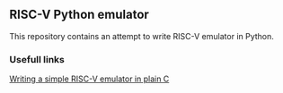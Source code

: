 ## RISC-V Python emulator

This repository contains an attempt to write RISC-V emulator in Python.

### Usefull links

[Writing a simple RISC-V emulator in plain C](https://fmash16.github.io/content/posts/riscv-emulator-in-c.html)
